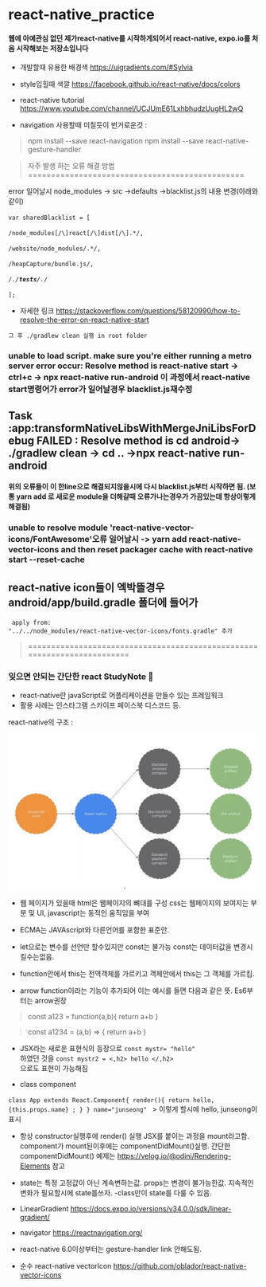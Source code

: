 # react-native_practice
#### 웹에 아예관심 없던 제가react-native를 시작하게되어서  react-native, expo.io를  처음 시작해보는 저장소입니다 
- 개발할때 유용한 배경색 https://uigradients.com/#Sylvia
- style입힐때 색깔 https://facebook.github.io/react-native/docs/colors
- react-native tutorial https://www.youtube.com/channel/UCJUmE61LxhbhudzUugHL2wQ

- navigation 사용할때 미칠듯이 번거로운것 : 
>  npm install --save react-navigation
>  npm install --save react-native-gesture-handler


>자주 발생 하는 오류 해결 방법===============================================

error 일어날시 node_modules -> src ->defaults ->blacklist.js의 내용  변경(아래와 같이)



<code>var sharedBlacklist = [ </code>

<code>/node_modules[\/\\]react[\/\\]dist[\/\\].*/,</code>

<code>/website\/node_modules\/.*/,</code>

<code>/heapCapture\/bundle\.js/,</code>

<code>/.*\/__tests__\/.*/</code> 

<code>];</code>

- 자세한 링크 https://stackoverflow.com/questions/58120990/how-to-resolve-the-error-on-react-native-start

<code>그 후 ./gradlew clean 실행 in root folder </code> 

### unable to load script. make sure you're either running a metro server error occur: Resolve method is react-native start -> ctrl+c -> npx react-native run-android 이 과정에서 react-native start명령어가 error가 일어날경우 blacklist.js재수정   

## Task :app:transformNativeLibsWithMergeJniLibsForDebug FAILED : Resolve method is    cd android-> ./gradlew clean -> cd .. ->npx react-native run- android  

#### 위의 오류들이 이 한line으로 해결되지않을시에 다시 blacklist.js부터 시작하면 됨. (보통 yarn add 로 새로운 module을 더해갈때 오류가나는경우가 가끔있는데 항상이렇게 해결됨)

### unable to resolve module 'react-native-vector-icons/FontAwesome'오류 일어날시 -> yarn add react-native-vector-icons and then reset packager cache with react-native start --reset-cache


## react-native icon들이 엑박뜰경우  android/app/build.gradle 폴더에 들어가 
 <code> apply from: "../../node_modules/react-native-vector-icons/fonts.gradle"   추가 </code>


> ========================================================================

### 잊으면 안되는 간단한 react StudyNote 📖
- react-native란 javaScript로 어플리케이션을 만들수 있는 프레임워크
- 활용 사례는 인스타그램 스카이프 페이스북 디스코드 등.

react-native의 구조 :

![react](./rimg.JPG)

- 웹 페이지가 있을때 html은 웹페이지의 뼈대를 구성 css는 웹페이지의 보여지는 부분 및 UI, javascript는 동적인 움직임을 부여 

- ECMA는 JAVAscript와 다른언어를 포함한 표준안.
- let으로는 변수를 선언만 할수있지만 const는 불가능 const는 데이터값을 변경시킬수는없음.
- function안에서 this는 전역객체를 가르키고 객체안에서 this는 그 객체를 가르킴.
- arrow function이라는 기능이 추가되어 이는 예시를 들면 다음과 같은 뜻. Es6부터는 arrow권장

> const a123 = function(a,b){
  return a+b
}

> const a1234 = (a,b) => {
  return a+b 
}

- JSX라는 새로운 표현식의 등장으로 
 <code>const mystr= "hello"  </code> 하였던 것을
<code>const mystr2 = <,h2> hello </,h2> </code>으로도 표현이 가능해짐 

- class component 

<code>class App extends React.Component{
  render(){
    return  hello, {this.props.name} ;
  }
} 
name="junseong"
</code>  > 이렇게 할시에 hello, junseong이 표시 

- 항상 constructor실행후에 render() 실행 JSX를 붙이는 과정을 mount라고함. component가 mount된이후에는 componentDidMount()실행. 간단한 componentDidMount() 예제는 https://velog.io/@odini/Rendering-Elements 참고

- state는 특정 고정값이 아닌 계속변하는값. props는 변경이 불가능한값. 지속적인 변화가 필요할시에 state를쓰자.
-class만이 state를 다룰 수 있음.
- LinearGradient https://docs.expo.io/versions/v34.0.0/sdk/linear-gradient/


- navigator https://reactnavigation.org/
- react-native 6.0이상부터는 gesture-handler link 안해도됨.
- 순수 react-native vectorIcon https://github.com/oblador/react-native-vector-icons




